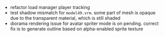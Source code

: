 - refactor load manager player tracking
- test shadow mismatch for `model49.vrm`. some part of mesh is opaque due to the transparent material, which is still shaded
- diorama rendering issue for avatar spriter mode is on pending. correct fix is to generate outline based on alpha-enabled sprite texture
